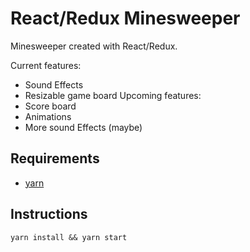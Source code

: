 
# React/Redux Minesweeper
Minesweeper created with React/Redux.

Current features:
 - Sound Effects
 - Resizable game board
Upcoming features:
 - Score board
 - Animations
 - More sound Effects (maybe)

## Requirements
 - [yarn](https://yarnpkg.com/en/)

## Instructions

    yarn install && yarn start
